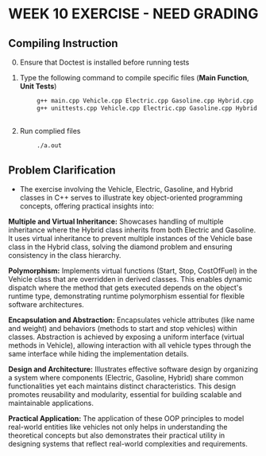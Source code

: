 # WEEK 10 EXERCISE - NEED GRADING  


## **Compiling Instruction** 
0. Ensure that Doctest is installed before running tests

1. Type the following command to compile specific files (**Main Function**, **Unit Tests**)
```bash
        g++ main.cpp Vehicle.cpp Electric.cpp Gasoline.cpp Hybrid.cpp
        g++ unittests.cpp Vehicle.cpp Electric.cpp Gasoline.cpp Hybrid.cpp
 
```
2. Run complied files
```bash
        ./a.out
```

## **Problem Clarification**
- The exercise involving the Vehicle, Electric, Gasoline, and Hybrid classes in C++ serves to illustrate key object-oriented programming concepts, offering practical insights into:

**Multiple and Virtual Inheritance:**
Showcases handling of multiple inheritance where the Hybrid class inherits from both Electric and Gasoline. It uses virtual inheritance to prevent multiple instances of the Vehicle base class in the Hybrid class, solving the diamond problem and ensuring consistency in the class hierarchy.

**Polymorphism:**
Implements virtual functions (Start, Stop, CostOfFuel) in the Vehicle class that are overridden in derived classes. This enables dynamic dispatch where the method that gets executed depends on the object's runtime type, demonstrating runtime polymorphism essential for flexible software architectures.

**Encapsulation and Abstraction:**
Encapsulates vehicle attributes (like name and weight) and behaviors (methods to start and stop vehicles) within classes. Abstraction is achieved by exposing a uniform interface (virtual methods in Vehicle), allowing interaction with all vehicle types through the same interface while hiding the implementation details.

**Design and Architecture:**
Illustrates effective software design by organizing a system where components (Electric, Gasoline, Hybrid) share common functionalities yet each maintains distinct characteristics. This design promotes reusability and modularity, essential for building scalable and maintainable applications.

**Practical Application:**
The application of these OOP principles to model real-world entities like vehicles not only helps in understanding the theoretical concepts but also demonstrates their practical utility in designing systems that reflect real-world complexities and requirements.